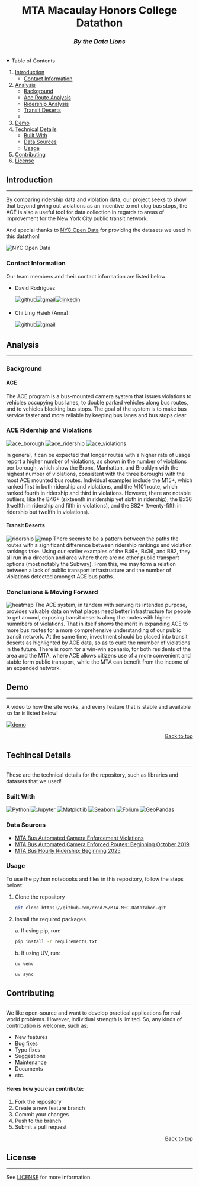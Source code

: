 <a name="readme-top"></a>

<div align="center">
  <h1>MTA Macaulay Honors College Datathon</h1>
  <h3><i>By the Data Lions</i></h3>
</div> <br>

<details open>
<summary>Table of Contents</summary>
<ol>
    <li>
        <a href="#introduction">Introduction</a>
        <ul>
            <li><a href="#contact-information">Contact Information</a></li>
        </ul>
    </li>
    <li><a href="#analysis">Analysis</a>
        <ul>
            <li><a href="#background">Background</a></li>
            <li><a href="#ace-route-analysis">Ace Route Analysis</a></li>
            <li><a href="#ridership-analysis">Ridership Analysis</a></li>
            <li><a href="#transit-deserts">Transit Deserts</a></li>
            <li href="#conclusions"><a></a></li>
        </ul>
    </li>
    <li><a href="#demo">Demo</a></li>
    <li><a href="#techincal-details">Technical Details</a>
        <ul>
            <li><a href="#built-with">Built With</a></li>
            <li><a href="#data-sources">Data Sources</a></li>
            <li><a href="#usage">Usage</a></li>
        </ul>
    </li>
    <li><a href="#contributing">Contributing</a></li>
    <li><a href="#license">License</a></li>
</ol>
</details>

## Introduction
----
By comparing ridership data and violation data, our project seeks to show that beyond giving out violations as an incentive to not clog bus stops, the ACE is also a useful tool for data collection in regards to areas of improvement for the New York City public transit network.

And special thanks to [NYC Open Data][NYC Open Data-url] for providing the datasets we used in this datathon! 

![NYC Open Data][NYC Open Data]

### Contact Information
Our team members and their contact information are listed below:

- David Rodriguez 

    <a href="https://github.com/drod75" target="_blank"><img src="https://img.shields.io/badge/github-%2300acee.svg?color=181717&style=for-the-badge&logo=github&logoColor=white" alt="github" style="margin-bottom: 5px;" /></a><a href="mailto:dr507498@gmail.com" target="_blank"><img src="https://img.shields.io/badge/gmail-%2300acee.svg?color=EA4335&style=for-the-badge&logo=gmail&logoColor=white" alt="gmail" style="margin-bottom: 5px;" /></a><a href="https://www.linkedin.com/in/david-rodriguez-nyc/" target="_blank"><img src="https://img.shields.io/badge/linkedin-%2300acee.svg?color=0A66C2&style=for-the-badge&logo=linkedin&logoColor=white" alt="linkedin" style="margin-bottom: 5px;" /></a>

- Chi Ling Hsieh (Anna) 

    <a href="https://github.com/anna-hsh" target="_blank"><img src="https://img.shields.io/badge/github-%2300acee.svg?color=181717&style=for-the-badge&logo=github&logoColor=white" alt="github" style="margin-bottom: 5px;" /></a><a href="mailto:annaclhsieh@gmail.com" target="_blank"><img src="https://img.shields.io/badge/gmail-%2300acee.svg?color=EA4335&style=for-the-badge&logo=gmail&logoColor=white" alt="gmail" style="margin-bottom: 5px;" /></a>
 
## Analysis
----
### Background
#### ACE 
The ACE program is a bus-mounted camera system that issues violations to vehicles occupying bus lanes, to double parked vehicles along bus routes, and to vehicles blocking bus stops. The goal of the system is to make bus service faster and more reliable by keeping bus lanes and bus stops clear.

### ACE Ridership and Violations
![ace_borough](assets/graphs/borough_violations.png)
![ace_ridership](assets/graphs/ace_ridership.png)
![ace_violations](assets/graphs/bus_violations.png)

In general, it can be expected that longer routes with a higher rate of usage report a higher number of violations, as shown in the number of violations per borough, which show the Bronx, Manhattan, and Brooklyn with the highest number of violations, consistent with the three boroughs with the most ACE mounted bus routes. Individual examples include the M15+, which ranked first in both ridership and violations, and the M101 route, which ranked fourth in ridership and third in violations. However, there are notable outliers, like the B46+ (sixteenth in ridership yet sixth in ridership), the Bx36 (twelfth in ridership and fifth in violations), and the B82+ (twenty-fifth in ridership but twelfth in violations).

#### Transit Deserts
![ridership](assets/graphs/ridership_comparision.png)
![map](assets/graphs/violations_map.png)
There seems to be a pattern between the paths the routes with a significant difference between ridership rankings and violation rankings take. Using our earlier examples of the B46+, Bx36, and B82, they all run in a direction and area where there are no other public transport options (most notably the Subway). From this, we may form a relation between a lack of public transport infrastructure and the number of violations detected amongst ACE bus paths.

### Conclusions & Moving Forward
![heatmap](assets/graphs/nta_map.png)
The ACE system, in tandem with serving its intended purpose, provides valuable data on what places need better infrastructure for people to get around, exposing transit deserts along the routes with higher nummbers of violations. That in itself shows the merit in expanding ACE to more bus routes for a more comprehensive understanding of our public transit network. At the same time, investment should be placed into transit deserts as highlighted by ACE data, so as to curb the nnumber of violations in the future. There is room for a win-win scenario, for both residents of the area and the MTA, where ACE allows citizens use of a more convenient and stable form public transport, while the MTA can benefit from the income of an expanded network.

## Demo
----
A video to how the site works, and every feature that is stable and available so far is listed below!

[![demo](https://github.com/MHC-Datathon/Data-Lions/blob/e94380f3ad488123e76c0ac73dcbec8820489ce4/assets/graphs/thumbnail.png)](https://www.youtube.com/embed/j0neJlknBQw)

<p align="right"><a href="#readme-top">Back to top</a></p>

## Techincal Details
----
These are the technical details for the repository, such as libraries and datasets that we used!

### Built With
[![Python][Python]][Python-url]
[![Jupyter][Jupyter]][Jupyter-url]
[![Matplotlib][Matplotlib]][Matplotlib-url]
[![Seaborn][Seaborn]][Seaborn-url]
[![Folium][Folium]][Folium-url]
[![GeoPandas][GeoPandas]][GeoPandas-url]

### Data Sources
- [MTA Bus Automated Camera Enforcement Violations](https://data.ny.gov/Transportation/MTA-Bus-Automated-Camera-Enforcement-Violations-Be/kh8p-hcbm/about_data)
- [MTA Bus Automated Camera Enforced Routes: Beginning October 2019](https://data.ny.gov/Transportation/MTA-Bus-Automated-Camera-Enforced-Routes-Beginning/ki2b-sg5y/about_data) 
- [MTA Bus Hourly Ridership: Beginning 2025](https://data.ny.gov/Transportation/MTA-Bus-Hourly-Ridership-Beginning-2025/gxb3-akrn/about_data)


### Usage
To use the python notebooks and files in this repository, follow the steps below:

1. Clone the repository
   ```sh
   git clone https://github.com/drod75/MTA-MHC-Datatahon.git
    ```
2. Install the required packages

    a. If using pip, run:
    ```sh
    pip install -r requirements.txt
    ```
    b. If using UV, run:
    ```sh
    uv venv
    ```
    ```sh
    uv sync
    ```


## Contributing
----
We like open-source and want to develop practical applications for real-world problems. However, individual strength is limited. So, any kinds of contribution is welcome, such as:
- New features
- Bug fixes
- Typo fixes
- Suggestions
- Maintenance
- Documents
- etc.

#### Heres how you can contribute:
1. Fork the repository
2. Create a new feature branch
3. Commit your changes 
4. Push to the branch 
5. Submit a pull request

<p align="right"><a href="#readme-top">Back to top</a></p>


## License
----
See [LICENSE](https://github.com/drod75/MTA-MHC-Datatahon/blob/main/LICENSE) for more information.

[Python]: https://img.shields.io/badge/python-FFDE57?style=for-the-badge&logo=python&logoColor=4584B6
[Python-url]: https://www.python.org/

[Matplotlib]: https://img.shields.io/badge/matplotlib-FF5733?style=for-the-badge&logo=matplotlib&logoColor=white
[Matplotlib-url]: https://matplotlib.org/

[Seaborn]: https://img.shields.io/badge/seaborn-4A73B8?style=for-the-badge&logo=seaborn&logoColor=white
[Seaborn-url]: https://seaborn.pydata.org/

[Folium]: https://img.shields.io/badge/folium-4A73B8?style=for-the-badge&logo=python&logoColor=white
[Folium-url]: https://python-visualization.github.io/folium/

[GeoPandas]: https://img.shields.io/badge/GeoPandas-4A73B8?style=for-the-badge&logo=python&logoColor=white
[GeoPandas-url]: https://geopandas.org/

[Jupyter]: https://img.shields.io/badge/jupyter-F37626?style=for-the-badge&logo=jupyter&logoColor=white
[Jupyter-url]: https://jupyter.org/

[NYC Open Data]: https://img.shields.io/badge/NYC_Open_Data-008000?style=for-the-badge&logo=nyc&logoColor=white
[NYC Open Data-url]: https://opendata.cityofnewyork.us/
